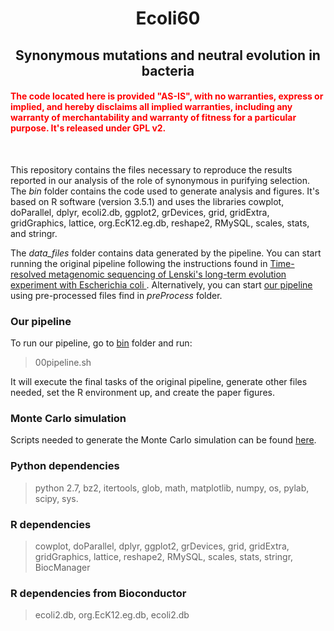 # <center> Ecoli60</center>
## <center> Synonymous mutations and neutral evolution in bacteria</center>

####  <span style="color:red">The code located here is provided "AS-IS", with no warranties, express or implied, and hereby disclaims all implied warranties, including any warranty of merchantability and warranty of fitness for a particular purpose. It's released under GPL v2.</span> </center>
<br>

This repository contains the files necessary to reproduce the results reported in our analysis of the role of synonymous in purifying selection. The *bin* folder contains the code used to generate analysis and figures. It's based on R software (version 3.5.1) and uses the libraries cowplot, doParallel, dplyr, ecoli2.db, ggplot2, grDevices, grid, gridExtra, gridGraphics, lattice, org.EcK12.eg.db, reshape2, RMySQL, scales, stats, and stringr.

The *data_files*  folder contains data generated by the pipeline. You can start running the original pipeline following the instructions found in [Time-resolved metagenomic sequencing of Lenski's long-term evolution experiment with Escherichia coli ](https://github.com/benjaminhgood/LTEE-metagenomic). Alternatively, you can start [our pipeline](#any) using pre-processed files find in *preProcess* folder.

<a name="any"></a>
###  Our pipeline  
To run our pipeline, go to [bin](https://github.com/LabBiosystemUFRN/Ecoli60/tree/master/bin/) folder and run:
> 00pipeline.sh


It will execute the final tasks of the original pipeline, generate other files needed, set the R environment up, and create the paper figures.

### Monte Carlo simulation
Scripts needed to generate the Monte Carlo simulation can be found [here](https://github.com/LabBiosystemUFRN/Ecoli60/tree/master/bin/monteCarlo/).


### Python dependencies

> python 2.7, 
    bz2, 
    itertools, 
    glob, 
    math, 
    matplotlib, 
    numpy, 
    os, 
    pylab, 
    scipy, 
    sys.

### R dependencies

> cowplot, doParallel, dplyr, ggplot2, grDevices, grid, gridExtra, gridGraphics, lattice, reshape2, RMySQL, scales, stats, stringr, BiocManager

### R dependencies from Bioconductor

> ecoli2.db, org.EcK12.eg.db, ecoli2.db
